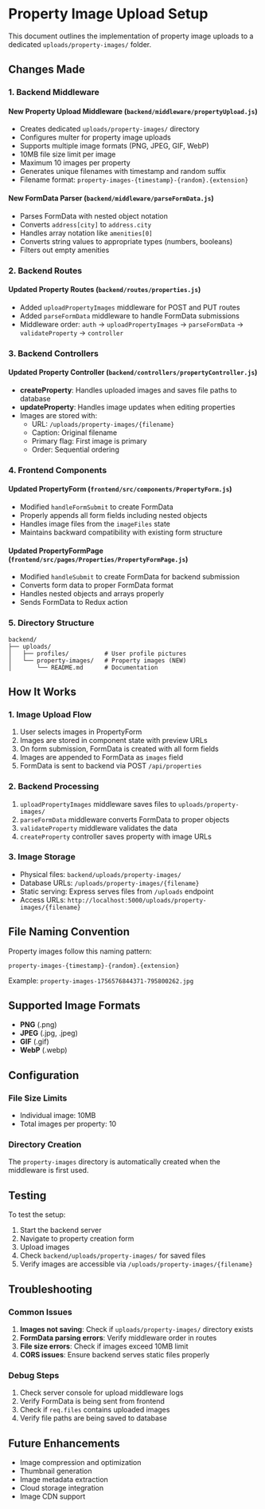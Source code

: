 # Property Image Upload Setup

This document outlines the implementation of property image uploads to a dedicated `uploads/property-images/` folder.

## Changes Made

### 1. Backend Middleware

#### New Property Upload Middleware (`backend/middleware/propertyUpload.js`)
- Creates dedicated `uploads/property-images/` directory
- Configures multer for property image uploads
- Supports multiple image formats (PNG, JPEG, GIF, WebP)
- 10MB file size limit per image
- Maximum 10 images per property
- Generates unique filenames with timestamp and random suffix
- Filename format: `property-images-{timestamp}-{random}.{extension}`

#### New FormData Parser (`backend/middleware/parseFormData.js`)
- Parses FormData with nested object notation
- Converts `address[city]` to `address.city`
- Handles array notation like `amenities[0]`
- Converts string values to appropriate types (numbers, booleans)
- Filters out empty amenities

### 2. Backend Routes

#### Updated Property Routes (`backend/routes/properties.js`)
- Added `uploadPropertyImages` middleware for POST and PUT routes
- Added `parseFormData` middleware to handle FormData submissions
- Middleware order: `auth` → `uploadPropertyImages` → `parseFormData` → `validateProperty` → `controller`

### 3. Backend Controllers

#### Updated Property Controller (`backend/controllers/propertyController.js`)
- **createProperty**: Handles uploaded images and saves file paths to database
- **updateProperty**: Handles image updates when editing properties
- Images are stored with:
  - URL: `/uploads/property-images/{filename}`
  - Caption: Original filename
  - Primary flag: First image is primary
  - Order: Sequential ordering

### 4. Frontend Components

#### Updated PropertyForm (`frontend/src/components/PropertyForm.js`)
- Modified `handleFormSubmit` to create FormData
- Properly appends all form fields including nested objects
- Handles image files from the `imageFiles` state
- Maintains backward compatibility with existing form structure

#### Updated PropertyFormPage (`frontend/src/pages/Properties/PropertyFormPage.js`)
- Modified `handleSubmit` to create FormData for backend submission
- Converts form data to proper FormData format
- Handles nested objects and arrays properly
- Sends FormData to Redux action

### 5. Directory Structure

```
backend/
├── uploads/
│   ├── profiles/          # User profile pictures
│   └── property-images/   # Property images (NEW)
│       └── README.md      # Documentation
```

## How It Works

### 1. Image Upload Flow
1. User selects images in PropertyForm
2. Images are stored in component state with preview URLs
3. On form submission, FormData is created with all form fields
4. Images are appended to FormData as `images` field
5. FormData is sent to backend via POST `/api/properties`

### 2. Backend Processing
1. `uploadPropertyImages` middleware saves files to `uploads/property-images/`
2. `parseFormData` middleware converts FormData to proper objects
3. `validateProperty` middleware validates the data
4. `createProperty` controller saves property with image URLs

### 3. Image Storage
- Physical files: `backend/uploads/property-images/`
- Database URLs: `/uploads/property-images/{filename}`
- Static serving: Express serves files from `/uploads` endpoint
- Access URLs: `http://localhost:5000/uploads/property-images/{filename}`

## File Naming Convention

Property images follow this naming pattern:
```
property-images-{timestamp}-{random}.{extension}
```

Example: `property-images-1756576844371-795800262.jpg`

## Supported Image Formats

- **PNG** (.png)
- **JPEG** (.jpg, .jpeg)
- **GIF** (.gif)
- **WebP** (.webp)

## Configuration

### File Size Limits
- Individual image: 10MB
- Total images per property: 10

### Directory Creation
The `property-images` directory is automatically created when the middleware is first used.

## Testing

To test the setup:

1. Start the backend server
2. Navigate to property creation form
3. Upload images
4. Check `backend/uploads/property-images/` for saved files
5. Verify images are accessible via `/uploads/property-images/{filename}`

## Troubleshooting

### Common Issues

1. **Images not saving**: Check if `uploads/property-images/` directory exists
2. **FormData parsing errors**: Verify middleware order in routes
3. **File size errors**: Check if images exceed 10MB limit
4. **CORS issues**: Ensure backend serves static files properly

### Debug Steps

1. Check server console for upload middleware logs
2. Verify FormData is being sent from frontend
3. Check if `req.files` contains uploaded images
4. Verify file paths are being saved to database

## Future Enhancements

- Image compression and optimization
- Thumbnail generation
- Image metadata extraction
- Cloud storage integration
- Image CDN support
